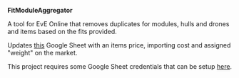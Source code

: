 **FitModuleAggregator**

A tool for EvE Online that removes duplicates for modules, hulls and drones and items based on the
fits provided.

Updates [this](https://docs.google.com/spreadsheets/d/1Rkj2tF7EMEUifbwsFFVoV6ct7uJP4y5Sp11N9WlaqEA/edit?usp=sharing)
Google Sheet with an items price, importing cost and assigned "weight" on the market.

This project requires some Google Sheet credentials that can be setup [here](https://console.cloud.google.com). 